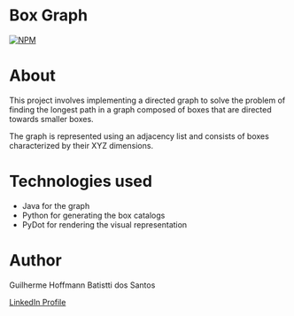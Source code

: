 # Box Graph
[![NPM](https://img.shields.io/npm/l/react)](https://github.com/hoffmann-g/t2-alest2/blob/main/LICENSE)

# About

This project involves implementing a directed graph to solve the problem of finding the longest path in a graph composed of boxes that are directed towards smaller boxes.

The graph is represented using an adjacency list and consists of boxes characterized by their XYZ dimensions.

# Technologies used
- Java for the graph
- Python for generating the box catalogs
- PyDot for rendering the visual representation

# Author

Guilherme Hoffmann Batistti dos Santos

[LinkedIn Profile](https://www.linkedin.com/in/hoffmann-g/)
